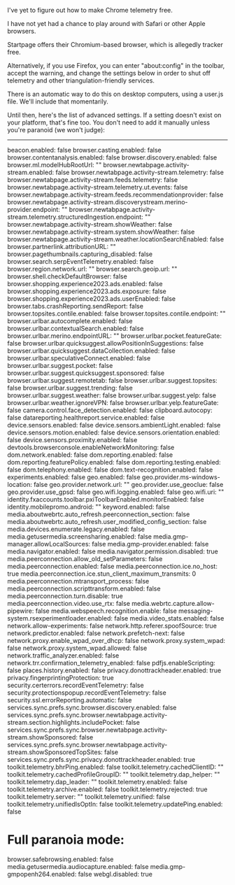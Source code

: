 I've yet to figure out how to make Chrome telemetry free.

I have not yet had a chance to play around with Safari or other Apple browsers.

Startpage offers their Chromium-based browser, which is allegedly tracker free.

Alternatively, if you use Firefox, you can enter "about:config" in the toolbar, accept the warning, and change the settings below in order to shut off telemetry and other triangulation-friendly services.

There is an automatic way to do this on desktop computers, using a user.js file. We'll include that momentarily.

Until then, here's the list of advanced settings. If a setting doesn't exist on your platform, that's fine too. You don't need to add it manually unless you're paranoid (we won't judge):

-------------------------------------------------------

beacon.enabled: false
browser.casting.enabled: false
browser.contentanalysis.enabled: false
browser.discovery.enabled: false
browser.ml.modelHubRootUrl: ""
browser.newtabpage.activity-stream.enabled: false
browser.newtabpage.activity-stream.telemetry: false
browser.newtabpage.activity-stream.feeds.telemetry: false
browser.newtabpage.activity-stream.telemetry.ut.events: false
browser.newtabpage.activity-stream.feeds.recommendationprovider: false
browser.newtabpage.activity-stream.discoverystream.merino-provider.endpoint: ""
browser.newtabpage.activity-stream.telemetry.structuredIngestion.endpoint: ""
browser.newtabpage.activity-stream.showWeather: false
browser.newtabpage.activity-stream.system.showWeather: false
browser.newtabpage.activity-stream.weather.locationSearchEnabled: false
browser.partnerlink.attributionURL: ""
browser.pagethumbnails.capturing_disabled: false
browser.search.serpEventTelemetry.enabled: false
browser.region.network.url: ""
browser.search.geoip.url: ""
browser.shell.checkDefaultBrowser: false
browser.shopping.experience2023.ads.enabled: false
browser.shopping.experience2023.ads.exposure: false
browser.shopping.experience2023.ads.userEnabled: false
browser.tabs.crashReporting.sendReport: false
browser.topsites.contile.enabled: false
browser.topsites.contile.endpoint: ""
browser.urlbar.autocomplete.enabled: false
browser.urlbar.contextualSearch.enabled: false
browser.urlbar.merino.endpointURL: ""
browser.urlbar.pocket.featureGate: false
browser.urlbar.quicksuggest.allowPositionInSuggestions: false
browser.urlbar.quicksuggest.dataCollection.enabled: false
browser.urlbar.speculativeConnect.enabled: false
browser.urlbar.suggest.pocket: false
browser.urlbar.suggest.quicksuggest.sponsored: false
browser.urlbar.suggest.remotetab: false
browser.urlbar.suggest.topsites: false
browser.urlbar.suggest.trending: false
browser.urlbar.suggest.weather: false
browser.urlbar.suggest.yelp: false
browser.urlbar.weather.ignoreVPN: false
browser.urlbar.yelp.featureGate: false
camera.control.face_detection.enabled: false
clipboard.autocopy: false
datareporting.healthreport.service.enabled: false
device.sensors.enabled: false
device.sensors.ambientLight.enabled: false
device.sensors.motion.enabled: false
device.sensors.orientation.enabled: false
device.sensors.proximity.enabled: false
devtools.browserconsole.enableNetworkMonitoring: false
dom.network.enabled: false
dom.reporting.enabled: false
dom.reporting.featurePolicy.enabled: false
dom.reporting.testing.enabled: false
dom.telephony.enabled: false
dom.text-recognition.enabled: false
experiments.enabled: false
geo.enabled: false
geo.provider.ms-windows-location: false
geo.provider.network.url: ""
geo.provider.use_geoclue: false
geo.provider.use_gpsd: false
geo.wifi.logging.enabled: false
geo.wifi.uri: ""
identity.fxaccounts.toolbar.pxiToolbarEnabled.monitorEnabled: false
identity.mobilepromo.android: ""
keyword.enabled: false
media.aboutwebrtc.auto_refresh.peerconnection_section: false
media.aboutwebrtc.auto_refresh.user_modified_config_section: false
media.devices.enumerate.legacy.enabled: false
media.getusermedia.screensharing.enabled: false
media.gmp-manager.allowLocalSources: false
media.gmp-provider.enabled: false
media.navigator.enabled: false
media.navigator.permission.disabled: true
media.peerconnection.allow_old_setParameters: false
media.peerconnection.enabled: false
media.peerconnection.ice.no_host: true
media.peerconnection.ice.stun_client_maximum_transmits: 0
media.peerconnection.mtransport_process: false
media.peerconnection.scripttransform.enabled: false
media.peerconnection.turn.disable: true
media.peerconnection.video.use_rtx: false
media.webrtc.capture.allow-pipewire: false
media.webspeech.recognition.enable: false
messaging-system.rsexperimentloader.enabled: false
media.video_stats.enabled: false
network.allow-experiments: false
network.http.referer.spoofSource: true
network.predictor.enabled: false
network.prefetch-next: false
network.proxy.enable_wpad_over_dhcp: false
network.proxy.system_wpad: false
network.proxy.system_wpad.allowed: false
network.traffic_analyzer.enabled: false
network.trr.confirmation_telemetry_enabled: false
pdfjs.enableScripting: false
places.history.enabled: false
privacy.donottrackheader.enabled: true
privacy.fingerprintingProtection: true
security.certerrors.recordEventTelemetry: false
security.protectionspopup.recordEventTelemetry: false
security.ssl.errorReporting.automatic: false
services.sync.prefs.sync.browser.discovery.enabled: false
services.sync.prefs.sync.browser.newtabpage.activity-stream.section.highlights.includePocket: false
services.sync.prefs.sync.browser.newtabpage.activity-stream.showSponsored: false
services.sync.prefs.sync.browser.newtabpage.activity-stream.showSponsoredTopSites: false
services.sync.prefs.sync.privacy.donottrackheader.enabled: true
toolkit.telemetry.bhrPing.enabled: false
toolkit.telemetry.cachedClientID: ""
toolkit.telemetry.cachedProfileGroupID: ""
toolkit.telemetry.dap_helper: ""
toolkit.telemetry.dap_leader: ""
toolkit.telemetry.enabled: false
toolkit.telemetry.archive.enabled: false
toolkit.telemetry.rejected: true
toolkit.telemetry.server: ""
toolkit.telemetry.unified: false
toolkit.telemetry.unifiedIsOptIn: false
toolkit.telemetry.updatePing.enabled: false

# Full paranoia mode:
browser.safebrowsing.enabled: false
media.getusermedia.audiocapture.enabled: false
media.gmp-gmpopenh264.enabled: false
webgl.disabled: true

